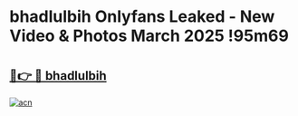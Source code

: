 # bhadlulbih Onlyfans Leaked - New Video & Photos March 2025 !95m69

# <h2><a href="https://w1kcd9.iuczelnia.edu.pl?title=bhadlulbih&ref=95m69">🔗👉 🔴 bhadlulbih</a></h2>

[![acn](https://github.com/user-attachments/assets/0f9c940e-d8b0-45ae-aac7-cd30a18b3e1c)](https://w1kcd9.iuczelnia.edu.pl?title=bhadlulbih&ref=95m69)

